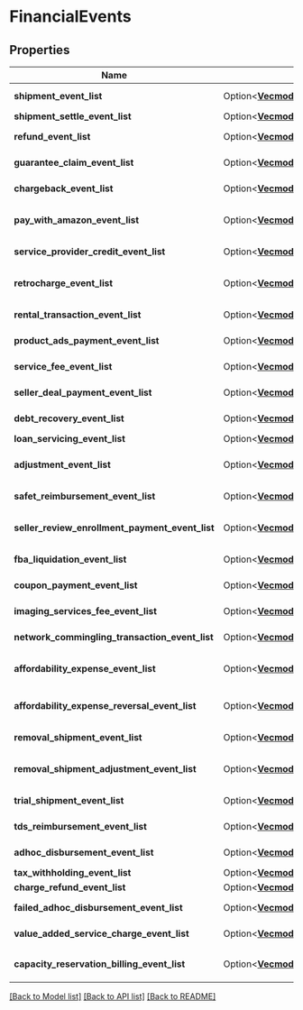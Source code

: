 # FinancialEvents

## Properties

Name | Type | Description | Notes
------------ | ------------- | ------------- | -------------
**shipment_event_list** | Option<[**Vec<models::ShipmentEvent>**](ShipmentEvent.md)> | A list of shipment event information. | [optional]
**shipment_settle_event_list** | Option<[**Vec<models::ShipmentEvent>**](ShipmentEvent.md)> | A list of `ShipmentEvent` items. | [optional]
**refund_event_list** | Option<[**Vec<models::ShipmentEvent>**](ShipmentEvent.md)> | A list of shipment event information. | [optional]
**guarantee_claim_event_list** | Option<[**Vec<models::ShipmentEvent>**](ShipmentEvent.md)> | A list of shipment event information. | [optional]
**chargeback_event_list** | Option<[**Vec<models::ShipmentEvent>**](ShipmentEvent.md)> | A list of shipment event information. | [optional]
**pay_with_amazon_event_list** | Option<[**Vec<models::PayWithAmazonEvent>**](PayWithAmazonEvent.md)> | A list of events related to the seller's Pay with Amazon account. | [optional]
**service_provider_credit_event_list** | Option<[**Vec<models::SolutionProviderCreditEvent>**](SolutionProviderCreditEvent.md)> | A list of information about solution provider credits. | [optional]
**retrocharge_event_list** | Option<[**Vec<models::RetrochargeEvent>**](RetrochargeEvent.md)> | A list of information about Retrocharge or RetrochargeReversal events. | [optional]
**rental_transaction_event_list** | Option<[**Vec<models::RentalTransactionEvent>**](RentalTransactionEvent.md)> | A list of rental transaction event information. | [optional]
**product_ads_payment_event_list** | Option<[**Vec<models::ProductAdsPaymentEvent>**](ProductAdsPaymentEvent.md)> | A list of sponsored products payment events. | [optional]
**service_fee_event_list** | Option<[**Vec<models::ServiceFeeEvent>**](ServiceFeeEvent.md)> | A list of information about service fee events. | [optional]
**seller_deal_payment_event_list** | Option<[**Vec<models::SellerDealPaymentEvent>**](SellerDealPaymentEvent.md)> | A list of payment events for deal-related fees. | [optional]
**debt_recovery_event_list** | Option<[**Vec<models::DebtRecoveryEvent>**](DebtRecoveryEvent.md)> | A list of debt recovery event information. | [optional]
**loan_servicing_event_list** | Option<[**Vec<models::LoanServicingEvent>**](LoanServicingEvent.md)> | A list of loan servicing events. | [optional]
**adjustment_event_list** | Option<[**Vec<models::AdjustmentEvent>**](AdjustmentEvent.md)> | A list of adjustment event information for the seller's account. | [optional]
**safet_reimbursement_event_list** | Option<[**Vec<models::SafetReimbursementEvent>**](SAFETReimbursementEvent.md)> | A list of SAFETReimbursementEvents. | [optional]
**seller_review_enrollment_payment_event_list** | Option<[**Vec<models::SellerReviewEnrollmentPaymentEvent>**](SellerReviewEnrollmentPaymentEvent.md)> | A list of information about fee events for the Early Reviewer Program. | [optional]
**fba_liquidation_event_list** | Option<[**Vec<models::FbaLiquidationEvent>**](FBALiquidationEvent.md)> | A list of FBA inventory liquidation payment events. | [optional]
**coupon_payment_event_list** | Option<[**Vec<models::CouponPaymentEvent>**](CouponPaymentEvent.md)> | A list of coupon payment event information. | [optional]
**imaging_services_fee_event_list** | Option<[**Vec<models::ImagingServicesFeeEvent>**](ImagingServicesFeeEvent.md)> | A list of fee events related to Amazon Imaging services. | [optional]
**network_commingling_transaction_event_list** | Option<[**Vec<models::NetworkComminglingTransactionEvent>**](NetworkComminglingTransactionEvent.md)> | A list of network commingling transaction events. | [optional]
**affordability_expense_event_list** | Option<[**Vec<models::AffordabilityExpenseEvent>**](AffordabilityExpenseEvent.md)> | A list of expense information related to an affordability promotion. | [optional]
**affordability_expense_reversal_event_list** | Option<[**Vec<models::AffordabilityExpenseEvent>**](AffordabilityExpenseEvent.md)> | A list of expense information related to an affordability promotion. | [optional]
**removal_shipment_event_list** | Option<[**Vec<models::RemovalShipmentEvent>**](RemovalShipmentEvent.md)> | A list of removal shipment event information. | [optional]
**removal_shipment_adjustment_event_list** | Option<[**Vec<models::RemovalShipmentAdjustmentEvent>**](RemovalShipmentAdjustmentEvent.md)> | A comma-delimited list of Removal shipmentAdjustment details for FBA inventory. | [optional]
**trial_shipment_event_list** | Option<[**Vec<models::TrialShipmentEvent>**](TrialShipmentEvent.md)> | A list of information about trial shipment financial events. | [optional]
**tds_reimbursement_event_list** | Option<[**Vec<models::TdsReimbursementEvent>**](TDSReimbursementEvent.md)> | A list of `TDSReimbursementEvent` items. | [optional]
**adhoc_disbursement_event_list** | Option<[**Vec<models::AdhocDisbursementEvent>**](AdhocDisbursementEvent.md)> | A list of `AdhocDisbursement` events. | [optional]
**tax_withholding_event_list** | Option<[**Vec<models::TaxWithholdingEvent>**](TaxWithholdingEvent.md)> | A list of `TaxWithholding` events. | [optional]
**charge_refund_event_list** | Option<[**Vec<models::ChargeRefundEvent>**](ChargeRefundEvent.md)> | A list of charge refund events. | [optional]
**failed_adhoc_disbursement_event_list** | Option<[**Vec<models::FailedAdhocDisbursementEvent>**](FailedAdhocDisbursementEvent.md)> | A list of `FailedAdhocDisbursementEvent`s. | [optional]
**value_added_service_charge_event_list** | Option<[**Vec<models::ValueAddedServiceChargeEvent>**](ValueAddedServiceChargeEvent.md)> | A list of `ValueAddedServiceCharge` events. | [optional]
**capacity_reservation_billing_event_list** | Option<[**Vec<models::CapacityReservationBillingEvent>**](CapacityReservationBillingEvent.md)> | A list of `CapacityReservationBillingEvent` events. | [optional]

[[Back to Model list]](../README.md#documentation-for-models) [[Back to API list]](../README.md#documentation-for-api-endpoints) [[Back to README]](../README.md)



